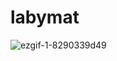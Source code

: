 # labymat

![ezgif-1-8290339d49](https://user-images.githubusercontent.com/52472164/223383966-10cdc776-1cc6-4e85-8537-e79d6204e90d.gif)


